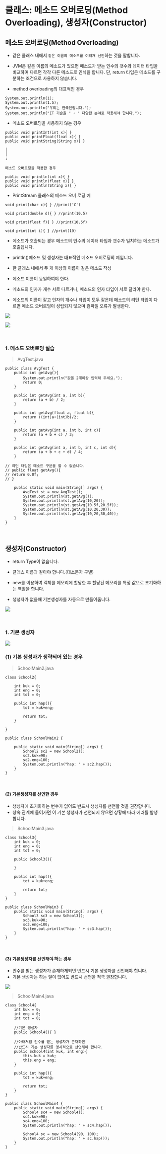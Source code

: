 # 클래스: 메소드 오버로딩(Method Overloading), 생성자(Constructor)

## 메소드 오버로딩(Method Overloading)

- 같은 클래스 내에서 `같은 이름의 메소드를 여러개 선언`하는 것을 말합니다.

- JVM은 같은 이름의 메소드가 있으면 메소드가 받는 인수의 갯수와 데이터 타입을 비교하여 다르면 각각 다른 메소드로 인식을 합니다. 단, return 타입은 메소드를 구분하는 조건으로 사용하지 않습니다.

- method overloading의 대표적인 경우

```
System.out.println(1);
System.out.println(1.5);
System.out.println("우리는 한국인입니다.");
System.out.println("IT 기술을 " + " 다양한 분야로 적용해야 합니다.");
```

- 메소드 오버로딩을 사용하지 않는 경우

```
public void printInt(int x){ }
public void printFloat(float x){ }
public void printString(String x){ }

│
│
↓

메소드 오버로딩을 적용한 경우

public void println(int x){ }
public void println(float x){ }
public void println(String x){ }
```

- PrintStream 클래스의 메소드 오버 로딩 예

```
void print(char c){ } //print('C')

void print(double d){ } //print(10.5)

void print(float f){ } //print(10.5f)

void print(int i){ } //print(10)
```

- 메소드가 호출되는 경우 메소드의 인수의 데이터 타입과 갯수가 일치하는 메소드가 호출됩니다.

- println()메소드 및 생성자는 대표적인 메소드 오버로딩의 예입니다.

- 한 클래스 내에서 두 개 이상의 이름이 같은 메소드 작성

- 메소드 이름이 동일하여야 한다.

- 메소드의 인자가 개수 서로 다르거나, 메소드의 인자 타입이 서로 달라야 한다.

- 메소드의 이름이 같고 인자의 개수나 타입이 모두 같은데 메소드의 리턴 타입이 다르면 메소드 오버로딩이 성립되지 않으며 컴파일 오류가 발생한다.

![](images/java12_01.jpg)

![](images/java12_02.jpg)

<br />

### 1. 메소드 오버로딩 실습

> AvgTest.java

```
public class AvgTest {
    public int getAvg(){
        System.out.println("값을 2개이상 입력해 주세요.");
        return 0;
    }

    public int getAvg(int a, int b){
        return (a + b) / 2;
    }

    public int getAvg(float a, float b){
        return ((int)a+(int)b)/2;
    }

    public int getAvg(int a, int b, int c){
        return (a + b + c) / 3;
    }

    public int getAvg(int a, int b, int c, int d){
        return (a + b + c + d) / 4;
    }

// 리턴 타입은 메소드 구분을 할 수 없습니다.
// public float getAvg(){
// return 0.0f;
// }

    public static void main(String[] args) {
        AvgTest st = new AvgTest();
        System.out.println(st.getAvg());
        System.out.println(st.getAvg(10,20));
        System.out.println(st.getAvg(10.5f,20.5f));
        System.out.println(st.getAvg(10,20,30));
        System.out.println(st.getAvg(10,20,30,40));
    }
}
```

<br />

## 생성자(Constructor)

- return Type이 없습니다.

- 클래스 이름과 같아야 합니다.(대소문자 구별)

- new를 이용하여 객체를 메모리에 할당한 후 할당된 메모리를 특정 값으로 초기화하는 역활을 합니다.

- 생성자가 없을때 기본생성자를 자동으로 만들어줍니다.

![](images/java12_03.jpg)

<br />

### 1. 기본 생성자

![](images/java12_04.jpg)

### (1) 기본 생성자가 생략되어 있는 경우

> SchoolMain2.java

```
class School2{

    int kuk = 0;
    int eng = 0;
    int tot = 0;

    public int hap(){
        tot = kuk+eng;

        return tot;
    }

}

public class SchoolMain2 {

    public static void main(String[] args) {
        School2 sc2 = new School2();
        sc2.kuk=90;
        sc2.eng=100;
        System.out.println("hap: " + sc2.hap());
    }
}
```

<br />

#### (2) 기본생성자를 선언한 경우

- 생성자에 초기화하는 변수가 없어도 반드시 생성자를 선언할 것을 권장합니다.
- 상속 관계에 들어가면 이 기본 생성자가 선언되지 않으면 상황에 따라 에러를 발생합니다.

> SchoolMain3.java

```
class School3{
    int kuk = 0;
    int eng = 0;
    int tot = 0;

    public School3(){

    }

    public int hap(){
        tot = kuk+eng;

        return tot;
    }
}

public class SchoolMain3 {
    public static void main(String[] args) {
        School3 sc3 = new School3();
        sc3.kuk=90;
        sc3.eng=100;
        System.out.println("hap: " + sc3.hap());
    }
}
```

<br />

#### (3) 기본생성자를 선언해야 하는 경우

- 인수를 받는 생성자가 존재하게되면 반드시 기본 생성자를 선언해야 합니다.
- 기본 생성자는 하는 일이 없어도 반드시 선언을 적극 권장합니다.

![](images/java12_05.jpg)

> SchoolMain4.java

```
class School4{
    int kuk = 0;
    int eng = 0;
    int tot = 0;

    //기본 생성자
    public School4(){ }

    //아래처럼 인수를 받는 생성자가 존재하면
    //반드시 기본 생성자를 명시적으로 선언해야 합니다.
    public School4(int kuk, int eng){
        this.kuk = kuk;
        this.eng = eng;
    }

    public int hap(){
        tot = kuk+eng;

        return tot;
    }
}

public class SchoolMain4 {
    public static void main(String[] args) {
        School4 sc4 = new School4();
        sc4.kuk=90;
        sc4.eng=100;
        System.out.println("hap: " + sc4.hap());

        School4 sc = new School4(90, 100);
        System.out.println("hap: " + sc.hap());
    }
}
```
